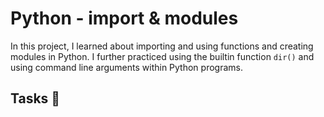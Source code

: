 # Python - import & modules
In this project, I learned about importing and using functions and creating modules in Python. I further practiced using the builtin function `dir()` and using command line arguments within Python programs.

## Tasks 📃
